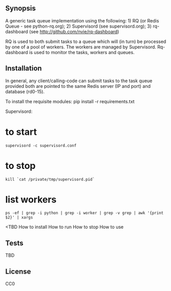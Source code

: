 ## Synopsis
A generic task queue implementation using the following:
    1) RQ (or Redis Queue - see python-rq.org);
    2) Supervisord (see supervisord.org);
    3) rq-dashboard (see http://github.com/nvie/rq-dashboard)

RQ is used to both submit tasks to a queue which will (in turn) be processed by one of a pool of workers.
The workers are managed by Supervisord.
Rq-dashboard is used to monitor the tasks, workers and queues.

## Installation
In general, any client/calling-code can submit tasks to the task queue provided both are pointed to the same Redis server (IP and port) and database (rd0-15).

To install the requisite modules:
pip install -r requirements.txt

Supervisord:
# to start
    supervisord -c supervisord.conf
# to stop
    kill `cat /private/tmp/supervisord.pid`
# list workers
    ps -ef | grep -i python | grep -i worker | grep -v grep | awk '{print $2}' | xargs


<TBD
        How to install
        How to run
        How to stop
        How to use
>

## Tests
TBD

## License
CC0